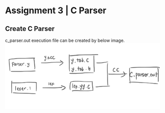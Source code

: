 # Assignment 3 | C Parser
## Create C Parser
c_parser.out execution file can be created by below image.
![alt text](./asset/image.png)